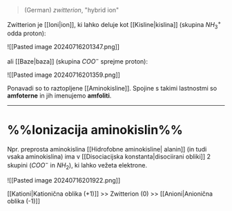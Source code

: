 >(German) *zwitterion*, "hybrid ion"

Zwitterion je [[Ioni|ion]], ki lahko deluje kot [[Kisline|kislina]] (skupina $NH_{3}^{+}$ odda proton):

![[Pasted image 20240716201347.png]]

ali [[Baze|baza]] (skupina $COO^{-}$ sprejme proton):

![[Pasted image 20240716201359.png]]

Ponavadi so to raztopljene [[Aminokisline]]. Spojine s takimi lastnostmi so **amfoterne** in jih imenujemo **amfoliti**.

---

# %%Ionizacija aminokislin%%

Npr. preprosta aminokislina [[Hidrofobne aminokisline| alanin]] (in tudi vsaka aminokislina) ima v [[Disociacijska konstanta|disociirani obliki]] 2 skupini ($COO^{-}$ in $NH_{2}$), ki lahko vežeta elektrone.

![[Pasted image 20240716201922.png]]

[[Kationi|Kationična oblika (+1)]] >> Zwitterion (0) >> [[Anioni|Anionična oblika (-1)]]